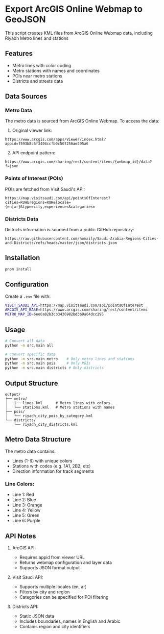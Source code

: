 # Export ArcGIS Online Webmap to GeoJSON

This script creates KML files from ArcGIS Online Webmap data, including Riyadh Metro lines and stations

## Features
- Metro lines with color coding
- Metro stations with names and coordinates
- POIs near metro stations
- Districts and streets data

## Data Sources

### Metro Data
The metro data is sourced from ArcGIS Online Webmap. To access the data:

1. Original viewer link:
```
https://www.arcgis.com/apps/Viewer/index.html?appid=f593b8c6f3404ccfb0c507256ae295a6
```

2. API endpoint pattern:
```
https://www.arcgis.com/sharing/rest/content/items/{webmap_id}/data?f=json
```

### Points of Interest (POIs)
POIs are fetched from Visit Saudi's API:
```
https://map.visitsaudi.com/api/pointsOfInterest?cities=RUH&regions=RUH&locale={en|ar}&type=city,experiences&categories=
```

### Districts Data
Districts information is sourced from a public GitHub repository:
```
https://raw.githubusercontent.com/homaily/Saudi-Arabia-Regions-Cities-and-Districts/refs/heads/master/json/districts.json
```

## Installation
```bash
pnpm install
```

## Configuration
Create a `.env` file with:
```bash
VISIT_SAUDI_API=https://map.visitsaudi.com/api/pointsOfInterest
ARCGIS_API_BASE=https://www.arcgis.com/sharing/rest/content/items
METRO_MAP_ID=6ee6a02b3cb3436982bd3b9a64dcc295
```

## Usage
```bash
# Convert all data
python -m src.main all

# Convert specific data
python -m src.main metro    # Only metro lines and stations
python -m src.main pois     # Only POIs
python -m src.main districts # Only districts
```

## Output Structure
```
output/
├── metro/
│   ├── lines.kml      # Metro lines with colors
│   └── stations.kml   # Metro stations with names
├── pois/
│   └── riyadh_city_pois_by_category.kml
└── districts/
    └── riyadh_city_districts.kml
```

## Metro Data Structure
The metro data contains:
- Lines (1-6) with unique colors
- Stations with codes (e.g. 1A1, 2B2, etc)
- Direction information for track segments

### Line Colors:
- Line 1: Red
- Line 2: Blue
- Line 3: Orange
- Line 4: Yellow
- Line 5: Green
- Line 6: Purple

## API Notes
1. ArcGIS API:
   - Requires appid from viewer URL
   - Returns webmap configuration and layer data
   - Supports JSON format output

2. Visit Saudi API:
   - Supports multiple locales (en, ar)
   - Filters by city and region
   - Categories can be specified for POI filtering

3. Districts API:
   - Static JSON data
   - Includes boundaries, names in English and Arabic
   - Contains region and city identifiers